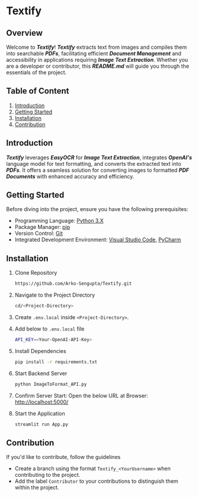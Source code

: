# Textify

## Overview
Welcome to _**Textify**_! _**Textify**_ extracts text from images and compiles them into searchable _**PDFs**_, facilitating efficient _**Document Management**_ and accessibility in applications requiring _**Image Text Extraction**_. Whether you are a developer or contributor, this _**README.md**_ will guide you through the essentials of the project.

## Table of Content
1. [Introduction](#introduction)
2. [Getting Started](#getting-started)
3. [Installation](#installation)
4. [Contribution](#contribution)

## Introduction
_**Textify**_ leverages _**EasyOCR**_ for _**Image Text Extraction**_, integrates _**OpenAI's**_ language model for text formatting, and converts the extracted text into _**PDFs**_. It offers a seamless solution for converting images to formatted _**PDF Documents**_ with enhanced accuracy and efficiency.

## Getting Started
Before diving into the project, ensure you have the following prerequisites:
- Programming Language: [Python 3.X](https://www.python.org/)
- Package Manager: [pip](https://pypi.org/project/pip/)
- Version Control: [Git](https://git-scm.com/)
- Integrated Development Environment: [Visual Studio Code](https://code.visualstudio.com/), [PyCharm](https://www.jetbrains.com/pycharm/)

## Installation

1. Clone Repository
   ```bash
   https://github.com/Arko-Sengupta/Textify.git
   ```
2. Navigate to the Project Directory
   ```bash
   cd/<Project-Directory>
   ```

3. Create `.env.local` inside `<Project-Directory>`.

4. Add below to `.env.local` file
   ```bash
   API_KEY=<Your-OpenAI-API-Key>
   ```

5. Install Dependencies
   ```bash
   pip install -r requirements.txt
   ```

6. Start Backend Server
   ```bash
   python ImageToFormat_API.py
   ```

7. Confirm Server Start: Open the below URL at Browser: [http://localhost:5000/](http://localhost:5000/)

8. Start the Application
   ```bash
   streamlit run App.py
   ```

## Contribution
If you'd like to contribute, follow the guidelines
- Create a branch using the format `Textify_<YourUsername>` when contributing to the project.
- Add the label `Contributor` to your contributions to distinguish them within the project.
